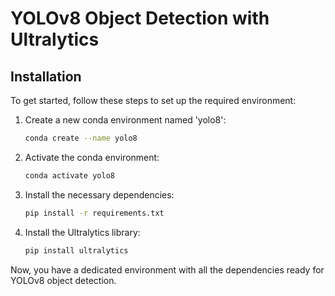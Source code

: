 # YOLOv8 Object Detection with Ultralytics

## Installation

To get started, follow these steps to set up the required environment:

1. Create a new conda environment named 'yolo8':

    ```bash
    conda create --name yolo8
    ```

2. Activate the conda environment:

    ```bash
    conda activate yolo8
    ```

3. Install the necessary dependencies:

    ```bash
    pip install -r requirements.txt
    ```

4. Install the Ultralytics library:

    ```bash
    pip install ultralytics
    ```

Now, you have a dedicated environment with all the dependencies ready for YOLOv8 object detection.


